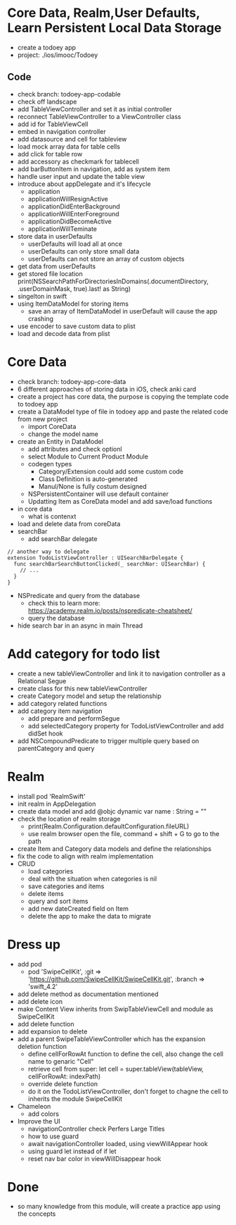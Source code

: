 # Core Data, Realm,User Defaults, Learn Persistent Local Data Storage
- create a todoey app
- project: ./ios/imooc/Todoey

## Code
- check branch: todoey-app-codable
- check off landscape
- add TableViewController and set it as initial controller
- reconnect TableViewController to a ViewController class
- add id for TableViewCell
- embed in navigation controller
- add datasource and cell for tableview
- load mock array data for table cells
- add click for table row
- add accessory as checkmark for tablecell
- add barButtonItem in navigation, add as system item
- handle user input and update the table view
- introduce about appDelegate and it's lifecycle
  - application
  - applicationWillResignActive
  - applicationDidEnterBackground
  - applicationWillEnterForeground
  - applicationDidBecomeActive
  - applicationWillTeminate
- store data in userDefaults
  - userDefaults will load all at once
  - userDefaults can only store small data
  - userDefaults can not store an array of custom objects
- get data from userDefaults
- get stored file location
  print(NSSearchPathForDirectoriesInDomains(.documentDirectory, .userDomainMask, true).last! as String)
- singelton in swift
- using ItemDataModel for storing items
  - save an array of ItemDataModel in userDefault will cause the app crashing
- use encoder to save custom data to plist
- load and decode data from plist

# Core Data
- check branch: todoey-app-core-data
- 6 different approaches of storing data in iOS, check anki card
- create a project has core data, the purpose is copying the template code to todoey app
- create a DataModel type of file in todoey app and paste the related code from new project
  - import CoreData
  - change the model name
- create an Entity in DataModel
  - add attributes and check optionl
  - select Module to Current Product Module
  - codegen types
    - Category/Extension could add some custom code
    - Class Definition is auto-generated
    - Manul/None is fully costum designed
  - NSPersistentContainer will use default container
  - Updatting Item as CoreData model and add save/load functions
- in core data
  - what is contenxt
- load and delete data from coreData
- searchBar
  - add searchBar delegate
```swfit
// another way to delegate
extension TodoListViewController : UISearchBarDelegate {
  func searchBarSearchButtonClicked(_ searchNar: UISearchBar) {
    // ...
  }
}

```
  - NSPredicate and query from the database
    - check this to learn more: https://academy.realm.io/posts/nspredicate-cheatsheet/
    - query the database
  - hide search bar in an async in main Thread

# Add category for todo list
- create a new tableViewController and link it to navigation controller as a Relational Segue
- create class for this new tableViewController
- create Category model and setup the relationship
- add category related functions
- add category item navigation
  - add prepare and performSegue
  - add selectedCategory property for TodoListViewController and add didSet hook
- add NSCompoundPredicate to trigger multiple query based on parentCategory and query

# Realm
- install pod 'RealmSwift'
- init realm in AppDelegation
- create data model and add @objc dynamic var name : String = ""
- check the location of realm storage
  - print(Realm.Configuration.defaultConfiguration.fileURL)
  - use realm browser open the file, command + shift + G to go to the path
- create Item and Category data models and define the relationships
- fix the code to align with realm implementation
- CRUD
  - load categories
  - deal with the situation when categories is nil
  - save categories and items
  - delete items
  - query and sort items
  - add new dateCreated field on Item
  - delete the app to make the data to migrate

# Dress up
- add pod
  - pod 'SwipeCellKit', :git => 'https://github.com/SwipeCellKit/SwipeCellKit.git', :branch => 'swift_4.2'
- add delete method as documentation mentioned
- add delete icon
- make Content View inherits from SwipTableViewCell and module as SwipeCellKit
- add delete function
- add expansion to delete
- add a parent SwipeTableViewController which has the expansion deletion function
  - define cellForRowAt function to define the cell, also change the cell name to genaric "Cell"
  - retrieve cell from super: let cell = super.tableView(tableView, cellForRowAt: indexPath)
  - override delete function
  - do it on the TodoListViewController, don't forget to chagne the cell to inherits the module SwipeCellKit
- Chameleon
  - add colors
- Improve the UI
  - navigationController check Perfers Large Titles
  - how to use guard
  - await navigationController loaded, using viewWillAppear hook
  - using guard let instead of if let
  - reset nav bar color in viewWillDisappear hook

# Done
- so many knowledge from this module, will create a practice app using the concepts
